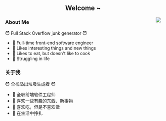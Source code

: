 <h2 align="center">Welcome ~</h2>

<img align="right" src="https://almanac.baii.icu/api/almanac/picture?lang=en" />

### About Me
😈 Full Stack Overflow junk generator 😈
- 🔧 Full-time front-end software engineer
- 🎉 Likes interesting things and new things
- 🥘 Likes to eat, but doesn't like to cook
- 🎢 Struggling in life

### 关于我
😈 全栈溢出垃圾生成者 😈
- 🔧 全职前端软件工程师
- 🎉 喜欢一些有趣的东西、新事物
- 🥘 喜欢吃，但是不喜欢做
- 🎢 在生活中挣扎
